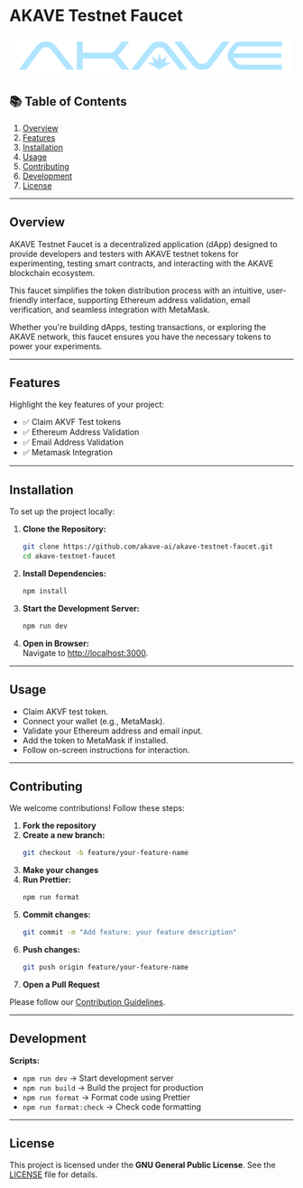 # **AKAVE Testnet Faucet**  

![Project Logo](./public/logo.png)  

## **📚 Table of Contents**  
1. [Overview](#overview)  
2. [Features](#features)  
3. [Installation](#installation)  
4. [Usage](#usage)  
5. [Contributing](#contributing)  
6. [Development](#development)  
7. [License](#license)    

---

## Overview
AKAVE Testnet Faucet is a decentralized application (dApp) designed to provide developers and testers with AKAVE testnet tokens for experimenting, testing smart contracts, and interacting with the AKAVE blockchain ecosystem.

This faucet simplifies the token distribution process with an intuitive, user-friendly interface, supporting Ethereum address validation, email verification, and seamless integration with MetaMask.

Whether you're building dApps, testing transactions, or exploring the AKAVE network, this faucet ensures you have the necessary tokens to power your experiments.

---

## Features 
Highlight the key features of your project:  
- ✅ Claim AKVF Test tokens
- ✅ Ethereum Address Validation  
- ✅ Email Address Validation  
- ✅ Metamask Integration   

---

## Installation 
To set up the project locally:  

1. **Clone the Repository:**  
   ```bash
   git clone https://github.com/akave-ai/akave-testnet-faucet.git
   cd akave-testnet-faucet
   ```  

2. **Install Dependencies:**  
   ```bash
   npm install
   ```  

3. **Start the Development Server:**  
   ```bash
   npm run dev
   ```  

4. **Open in Browser:**  
   Navigate to [http://localhost:3000](http://localhost:3000).  

---

## Usage 
- Claim AKVF test token.
- Connect your wallet (e.g., MetaMask).  
- Validate your Ethereum address and email input.  
- Add the token to MetaMask if installed.  
- Follow on-screen instructions for interaction.  

---

## Contributing  
We welcome contributions! Follow these steps:  

1. **Fork the repository**  
2. **Create a new branch:**  
   ```bash
   git checkout -b feature/your-feature-name
   ```  
3. **Make your changes**  
4. **Run Prettier:**  
   ```bash
   npm run format
   ```  
5. **Commit changes:**  
   ```bash
   git commit -m "Add feature: your feature description"
   ```  
6. **Push changes:**  
   ```bash
   git push origin feature/your-feature-name
   ```  
7. **Open a Pull Request**  

Please follow our [Contribution Guidelines](CONTRIBUTING.md).  

---

## Development
**Scripts:**  
- `npm run dev` → Start development server  
- `npm run build` → Build the project for production  
- `npm run format` → Format code using Prettier  
- `npm run format:check` → Check code formatting  

---

## License
This project is licensed under the **GNU General Public License**. See the [LICENSE](LICENSE) file for details.  
